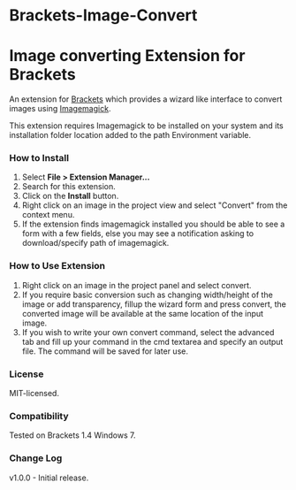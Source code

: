 Brackets-Image-Convert
============================

# Image converting Extension for Brackets
An extension for [Brackets](https://github.com/adobe/brackets/) which provides a wizard like interface to convert images using [Imagemagick](http://www.imagemagick.org/script/binary-releases.php).

This extension requires Imagemagick to be installed on your system and its installation folder location added to the path Environment variable.

### How to Install
1. Select **File > Extension Manager...**
2. Search for this extension.
3. Click on the **Install** button.
4. Right click on an image in the project view and select "Convert" from the context menu.
5. If the extension finds imagemagick installed you should be able to see a form with a few fields,
   else you may see a notification asking to download/specify path of imagemagick.

### How to Use Extension
1. Right click on an image in the project panel and select convert.
2. If you require basic conversion such as changing width/height of the image or add transparency,
   fillup the wizard form and press convert, the converted image will be available at the same location of the input image.
3. If you wish to write your own convert command,
   select the advanced tab and fill up your command in the cmd textarea and specify an output file.
   The command will be saved for later use.



### License
MIT-licensed.

### Compatibility
Tested on Brackets 1.4 Windows 7.

### Change Log
v1.0.0 - Initial release.
